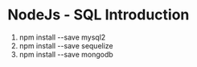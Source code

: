 # NodeJs - SQL Introduction

1. npm install --save mysql2
2. npm install --save sequelize
3. npm install --save mongodb